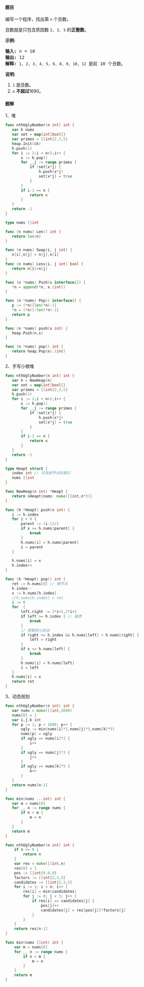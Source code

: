 #### 题目
<p>编写一个程序，找出第 <code>n</code> 个丑数。</p>

<p>丑数就是只包含质因数&nbsp;<code>2, 3, 5</code> 的<strong>正整数</strong>。</p>

<p><strong>示例:</strong></p>

<pre><strong>输入:</strong> n = 10
<strong>输出:</strong> 12
<strong>解释: </strong><code>1, 2, 3, 4, 5, 6, 8, 9, 10, 12</code> 是前 10 个丑数。</pre>

<p><strong>说明:&nbsp;</strong>&nbsp;</p>

<ol>
	<li><code>1</code>&nbsp;是丑数。</li>
	<li><code>n</code>&nbsp;<strong>不超过</strong>1690。</li>
</ol>


 #### 题解
 1、堆
 ```go
func nthUglyNumber(n int) int {
	var h nums
	var set = map[int]bool{}
	var primes = []int{2,3,5}
	heap.Init(&h)
	h.push(1)
	for i := 2;i < n+2;i++ {
		x := h.pop()
		for _,j := range primes {
			if !set[x*j] {
				h.push(x*j)
				set[x*j] = true
			}
		}
		if i-1 == n {
			return x
		}
	}
	return -1
}

type nums []int

func (n nums) Len() int {
	return len(n)
}

func (n nums) Swap(i, j int) {
	n[i],n[j] = n[j],n[i]
}
func (n nums) Less(i, j int) bool {
	return n[i]<n[j]
}

func (n *nums) Push(x interface{}) {
	*n = append(*n, x.(int))
}

func (n *nums) Pop() interface{} {
	p := (*n)[len(*n)-1]
	*n = (*n)[:len(*n)-1]
	return p
}

func (n *nums) push(x int) {
	heap.Push(n,x)
}

func (n *nums) pop() int {
	return heap.Pop(n).(int)
}
```
 
 2、手写小根堆
 ```go
func nthUglyNumber(n int) int {
	var h = NewHeap(n)
	var set = map[int]bool{}
	var primes = []int{2,3,5}
	h.push(1)
	for i := 2;i < n+2;i++ {
		x := h.pop()
		for _,j := range primes {
			if !set[x*j] {
				h.push(x*j)
				set[x*j] = true
			}
		}
		if i-1 == n {
			return x
		}
	}
	return -1
}

type Heapt struct {
	index int // 可存放节点的索引
	nums []int
}

func NewHeap(n int) *Heapt {
	return &Heapt{nums: make([]int,n*3)}
}

func (h *Heapt) push(x int) {
	i := h.index
	for i > 0 {
		parent := (i-1)/2
		if x >= h.nums[parent] {
			break
		}
		h.nums[i] = h.nums[parent]
		i = parent
	}

	h.nums[i] = x
	h.index++
}

func (h *Heapt) pop() int {
	ret := h.nums[0] // 根节点
	h.index--
	x := h.nums[h.index]
	//h.nums[h.index] = ret
	i := 0
	for  {
		left,right := 2*i+1,2*i+2
		if left >= h.index { // 越界
			break
		}
		// 获取较小的边
		if right <= h.index && h.nums[left] > h.nums[right] {
			left = right
		}
		if x <= h.nums[left] {
			break
		}
		h.nums[i] = h.nums[left]
		i = left
	}
	h.nums[i] = x
	return ret
}
```

 3、动态规划
 ```go
func nthUglyNumber(n int) int {
	var nums = make([]int,1690)
	nums[0] = 1
	var i,j,k int
	for p := 1; p < 1690; p++ {
		ugly := min(nums[i]*2,nums[j]*3,nums[k]*5)
		nums[p] = ugly
		if ugly == nums[i]*2 {
			i++
		}
		if ugly == nums[j]*3 {
			j++
		}
		if ugly == nums[k]*5 {
			k++
		}
	}
	return nums[n-1]
}

func min(nums ...int) int {
	var m = nums[0]
	for _, n := range nums {
		if n < m {
			m = n
		}
	}
	return m
}
```
```go
func nthUglyNumber(n int) int {
	if n <= 6 {
		return n
	}
	var res = make([]int,n)
	res[0] = 1
	pos := []int{0,0,0}
	factors := []int{2,3,5}
	candidates := []int{2,3,5}
	for i := 1; i < n; i++ {
		res[i] = min(candidates)
		for j := 0; j < 3; j++ {
			if res[i] == candidates[j] {
				pos[j]++
				candidates[j] = res[pos[j]]*factors[j]
			}
		}
	}
	return res[n-1]
}

func min(nums []int) int {
	var m = nums[0]
	for _, n := range nums {
		if n < m {
			m = n
		}
	}
	return m
}
```